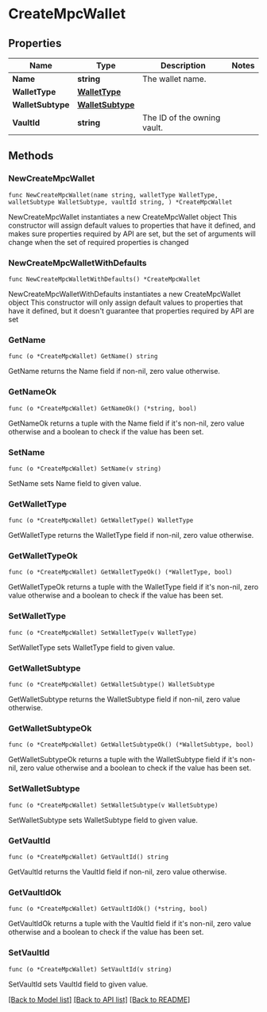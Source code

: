 # CreateMpcWallet

## Properties

Name | Type | Description | Notes
------------ | ------------- | ------------- | -------------
**Name** | **string** | The wallet name. | 
**WalletType** | [**WalletType**](WalletType.md) |  | 
**WalletSubtype** | [**WalletSubtype**](WalletSubtype.md) |  | 
**VaultId** | **string** | The ID of the owning vault. | 

## Methods

### NewCreateMpcWallet

`func NewCreateMpcWallet(name string, walletType WalletType, walletSubtype WalletSubtype, vaultId string, ) *CreateMpcWallet`

NewCreateMpcWallet instantiates a new CreateMpcWallet object
This constructor will assign default values to properties that have it defined,
and makes sure properties required by API are set, but the set of arguments
will change when the set of required properties is changed

### NewCreateMpcWalletWithDefaults

`func NewCreateMpcWalletWithDefaults() *CreateMpcWallet`

NewCreateMpcWalletWithDefaults instantiates a new CreateMpcWallet object
This constructor will only assign default values to properties that have it defined,
but it doesn't guarantee that properties required by API are set

### GetName

`func (o *CreateMpcWallet) GetName() string`

GetName returns the Name field if non-nil, zero value otherwise.

### GetNameOk

`func (o *CreateMpcWallet) GetNameOk() (*string, bool)`

GetNameOk returns a tuple with the Name field if it's non-nil, zero value otherwise
and a boolean to check if the value has been set.

### SetName

`func (o *CreateMpcWallet) SetName(v string)`

SetName sets Name field to given value.


### GetWalletType

`func (o *CreateMpcWallet) GetWalletType() WalletType`

GetWalletType returns the WalletType field if non-nil, zero value otherwise.

### GetWalletTypeOk

`func (o *CreateMpcWallet) GetWalletTypeOk() (*WalletType, bool)`

GetWalletTypeOk returns a tuple with the WalletType field if it's non-nil, zero value otherwise
and a boolean to check if the value has been set.

### SetWalletType

`func (o *CreateMpcWallet) SetWalletType(v WalletType)`

SetWalletType sets WalletType field to given value.


### GetWalletSubtype

`func (o *CreateMpcWallet) GetWalletSubtype() WalletSubtype`

GetWalletSubtype returns the WalletSubtype field if non-nil, zero value otherwise.

### GetWalletSubtypeOk

`func (o *CreateMpcWallet) GetWalletSubtypeOk() (*WalletSubtype, bool)`

GetWalletSubtypeOk returns a tuple with the WalletSubtype field if it's non-nil, zero value otherwise
and a boolean to check if the value has been set.

### SetWalletSubtype

`func (o *CreateMpcWallet) SetWalletSubtype(v WalletSubtype)`

SetWalletSubtype sets WalletSubtype field to given value.


### GetVaultId

`func (o *CreateMpcWallet) GetVaultId() string`

GetVaultId returns the VaultId field if non-nil, zero value otherwise.

### GetVaultIdOk

`func (o *CreateMpcWallet) GetVaultIdOk() (*string, bool)`

GetVaultIdOk returns a tuple with the VaultId field if it's non-nil, zero value otherwise
and a boolean to check if the value has been set.

### SetVaultId

`func (o *CreateMpcWallet) SetVaultId(v string)`

SetVaultId sets VaultId field to given value.



[[Back to Model list]](../README.md#documentation-for-models) [[Back to API list]](../README.md#documentation-for-api-endpoints) [[Back to README]](../README.md)


